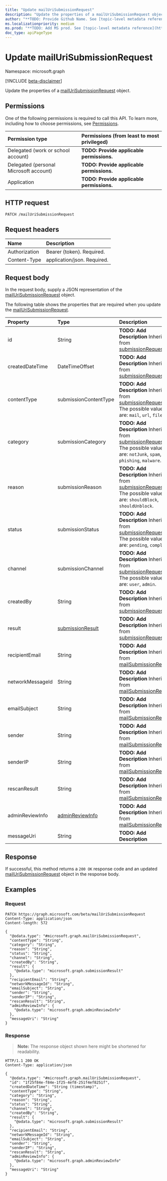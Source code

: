 ```yaml
---
title: "Update mailUriSubmissionRequest"
description: "Update the properties of a mailUriSubmissionRequest object."
author: "**TODO: Provide Github Name. See [topic-level metadata reference](https://msgo.azurewebsites.net/add/document/guidelines/metadata.html#topic-level-metadata)**"
ms.localizationpriority: medium
ms.prod: "**TODO: Add MS prod. See [topic-level metadata reference](https://msgo.azurewebsites.net/add/document/guidelines/metadata.html#topic-level-metadata)**"
doc_type: apiPageType
---
```


# Update mailUriSubmissionRequest
Namespace: microsoft.graph

[!INCLUDE [beta-disclaimer](../../includes/beta-disclaimer.md)]

Update the properties of a [mailUriSubmissionRequest](../resources/mailurisubmissionrequest.md) object.

## Permissions
One of the following permissions is required to call this API. To learn more, including how to choose permissions, see [Permissions](/graph/permissions-reference).

|Permission type|Permissions (from least to most privileged)|
|:---|:---|
|Delegated (work or school account)|**TODO: Provide applicable permissions.**|
|Delegated (personal Microsoft account)|**TODO: Provide applicable permissions.**|
|Application|**TODO: Provide applicable permissions.**|

## HTTP request

<!-- {
  "blockType": "ignored"
}
-->
``` http
PATCH /mailUriSubmissionRequest
```

## Request headers
|Name|Description|
|:---|:---|
|Authorization|Bearer {token}. Required.|
|Content-Type|application/json. Required.|

## Request body
In the request body, supply a JSON representation of the [mailUriSubmissionRequest](../resources/mailurisubmissionrequest.md) object.

The following table shows the properties that are required when you update the [mailUriSubmissionRequest](../resources/mailurisubmissionrequest.md).

|Property|Type|Description|
|:---|:---|:---|
|id|String|**TODO: Add Description** Inherited from [submissionRequest](../resources/submissionrequest.md)|
|createdDateTime|DateTimeOffset|**TODO: Add Description** Inherited from [submissionRequest](../resources/submissionrequest.md)|
|contentType|submissionContentType|**TODO: Add Description** Inherited from [submissionRequest](../resources/submissionrequest.md). The possible values are: `mail`, `url`, `file`.|
|category|submissionCategory|**TODO: Add Description** Inherited from [submissionRequest](../resources/submissionrequest.md). The possible values are: `notJunk`, `spam`, `phishing`, `malware`.|
|reason|submissionReason|**TODO: Add Description** Inherited from [submissionRequest](../resources/submissionrequest.md). The possible values are: `shouldBlock`, `shouldUnblock`.|
|status|submissionStatus|**TODO: Add Description** Inherited from [submissionRequest](../resources/submissionrequest.md). The possible values are: `pending`, `completed`.|
|channel|submissionChannel|**TODO: Add Description** Inherited from [submissionRequest](../resources/submissionrequest.md). The possible values are: `user`, `admin`.|
|createdBy|String|**TODO: Add Description** Inherited from [submissionRequest](../resources/submissionrequest.md)|
|result|[submissionResult](../resources/submissionresult.md)|**TODO: Add Description** Inherited from [submissionRequest](../resources/submissionrequest.md)|
|recipientEmail|String|**TODO: Add Description** Inherited from [mailSubmissionRequest](../resources/mailsubmissionrequest.md)|
|networkMessageId|String|**TODO: Add Description** Inherited from [mailSubmissionRequest](../resources/mailsubmissionrequest.md)|
|emailSubject|String|**TODO: Add Description** Inherited from [mailSubmissionRequest](../resources/mailsubmissionrequest.md)|
|sender|String|**TODO: Add Description** Inherited from [mailSubmissionRequest](../resources/mailsubmissionrequest.md)|
|senderIP|String|**TODO: Add Description** Inherited from [mailSubmissionRequest](../resources/mailsubmissionrequest.md)|
|rescanResult|String|**TODO: Add Description** Inherited from [mailSubmissionRequest](../resources/mailsubmissionrequest.md)|
|adminReviewInfo|[adminReviewInfo](../resources/adminreviewinfo.md)|**TODO: Add Description** Inherited from [mailSubmissionRequest](../resources/mailsubmissionrequest.md)|
|messageUri|String|**TODO: Add Description**|



## Response

If successful, this method returns a `200 OK` response code and an updated [mailUriSubmissionRequest](../resources/mailurisubmissionrequest.md) object in the response body.

## Examples

### Request
<!-- {
  "blockType": "request",
  "name": "update_mailurisubmissionrequest"
}
-->
``` http
PATCH https://graph.microsoft.com/beta/mailUriSubmissionRequest
Content-Type: application/json
Content-length: 572

{
  "@odata.type": "#microsoft.graph.mailUriSubmissionRequest",
  "contentType": "String",
  "category": "String",
  "reason": "String",
  "status": "String",
  "channel": "String",
  "createdBy": "String",
  "result": {
    "@odata.type": "microsoft.graph.submissionResult"
  },
  "recipientEmail": "String",
  "networkMessageId": "String",
  "emailSubject": "String",
  "sender": "String",
  "senderIP": "String",
  "rescanResult": "String",
  "adminReviewInfo": {
    "@odata.type": "microsoft.graph.adminReviewInfo"
  },
  "messageUri": "String"
}
```


### Response
>**Note:** The response object shown here might be shortened for readability.
<!-- {
  "blockType": "response",
  "truncated": true
}
-->
``` http
HTTP/1.1 200 OK
Content-Type: application/json

{
  "@odata.type": "#microsoft.graph.mailUriSubmissionRequest",
  "id": "1f25f84e-f84e-1f25-4ef8-251f4ef8251f",
  "createdDateTime": "String (timestamp)",
  "contentType": "String",
  "category": "String",
  "reason": "String",
  "status": "String",
  "channel": "String",
  "createdBy": "String",
  "result": {
    "@odata.type": "microsoft.graph.submissionResult"
  },
  "recipientEmail": "String",
  "networkMessageId": "String",
  "emailSubject": "String",
  "sender": "String",
  "senderIP": "String",
  "rescanResult": "String",
  "adminReviewInfo": {
    "@odata.type": "microsoft.graph.adminReviewInfo"
  },
  "messageUri": "String"
}
```

